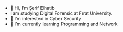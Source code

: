 - 👋 Hi, I’m Şerif Elhatib
- I am studying Digital Forensic at Fırat University.
- 👀 I’m interested in Cyber Security
- 🌱 I’m currently learning Programming and Network
